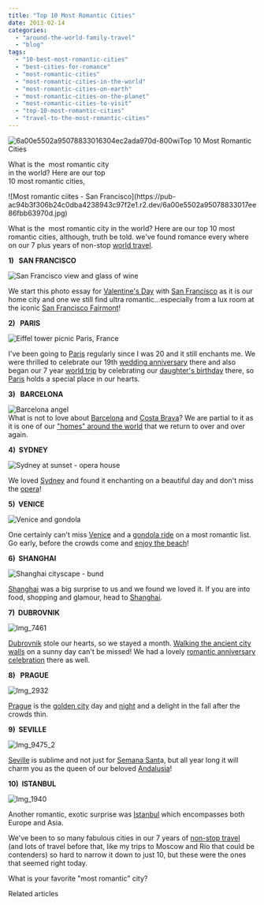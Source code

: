 ```yaml
---
title: "Top 10 Most Romantic Cities"
date: 2013-02-14
categories: 
  - "around-the-world-family-travel"
  - "blog"
tags: 
  - "10-best-most-romantic-cities"
  - "best-cities-for-romance"
  - "most-romantic-cities"
  - "most-romantic-cities-in-the-world"
  - "most-romantic-cities-on-earth"
  - "most-romantic-cities-on-the-planet"
  - "most-romantic-cities-to-visit"
  - "top-10-most-romantic-cities"
  - "travel-to-the-most-romantic-cities"
---
```


![6a00e5502a95078833016304ec2ada970d-800wi](https://pub-ac94b3f306b24c0dba4238943c97f2e1.r2.dev/6a00e5502a95078833017ee86fb9e7970d.jpg)Top 10 Most Romantic Cities  
  
What is the  most romantic city  
in the world? Here are our top  
10 most romantic cities,

<!--more--> ![Most romantic ciites - San Francisco](https://pub-ac94b3f306b24c0dba4238943c97f2e1.r2.dev/6a00e5502a95078833017ee86fbb63970d.jpg)  
  
  
What is the  most romantic city in the world? Here are our top 10 most romantic cities, although, truth be told. we've found romance every where on our 7 plus years of non-stop [world travel](https://pub-ac94b3f306b24c0dba4238943c97f2e1.r2.dev/2012/12/around-the-world-family-travel.html "RTW around the world travel family").  
  
**1)   SAN FRANCISCO**  
  
![San Francisco view and glass of wine](https://pub-ac94b3f306b24c0dba4238943c97f2e1.r2.dev/6a00e5502a95078833017c36cc9ccb970b.jpg)  
  
  
We start this photo essay for [Valentine's Day](https://pub-ac94b3f306b24c0dba4238943c97f2e1.r2.dev/2009/02/our-chocolate-valentine-in-kohn.html "Valentine's Day") with [San Francisco](https://pub-ac94b3f306b24c0dba4238943c97f2e1.r2.dev/2012/05/san-francisco-travel-why-we-love-it.html "san francisco") as it is our home city and one we still find ultra romantic...especially from a lux room at the iconic [San Francisco Fairmont](https://pub-ac94b3f306b24c0dba4238943c97f2e1.r2.dev/2011/01/family-vacation-san-francisco-fairmont-review-family-friendly-best-luxury-hotel-with-kids.html "san francisco fairmont hotel")!  
  
  
**2)   PARIS**  
  
![Eiffel tower picnic Paris, France](https://pub-ac94b3f306b24c0dba4238943c97f2e1.r2.dev/6a00e5502a95078833017d40fba5b0970c.jpg)  
  
I've been going to [Paris](https://pub-ac94b3f306b24c0dba4238943c97f2e1.r2.dev/2011/04/paris-france-travel-guide-by-mozart.html "Paris travel") regularly since I was 20 and it still enchants me. We were thrilled to celebrate our 19th [wedding anniversary](https://pub-ac94b3f306b24c0dba4238943c97f2e1.r2.dev/2010/10/celebrating-in-paris-eiffel-tower-family-travel-adventures-abroad-birthdays-weddings-and-anniversari.html "wedding anniversary Paris") there and also began our 7 year [world trip](https://pub-ac94b3f306b24c0dba4238943c97f2e1.r2.dev/2010/09/8-reasons-for-a-family-world-trip-international-vacations-holidays-abroad-longterm-travel-rtw.html "family world trip") by celebrating our [daughter's birthday](https://pub-ac94b3f306b24c0dba4238943c97f2e1.r2.dev/2006/09/mozarts-6th-at.html "child's birthday paris") there, so [Paris](https://pub-ac94b3f306b24c0dba4238943c97f2e1.r2.dev/2012/05/paris-for-families-walking-the-left-bank.html "Paris travel families") holds a special place in our hearts.  
  
  
**3)   BARCELONA**  
  
![Barcelona angel](https://pub-ac94b3f306b24c0dba4238943c97f2e1.r2.dev/6a00e5502a95078833017ee86feec0970d.png)  
What is not to love about [Barcelona](https://pub-ac94b3f306b24c0dba4238943c97f2e1.r2.dev/2011/06/delicious-dinner-in-barcelona.html "Barcelona") and [Costa Brava](https://pub-ac94b3f306b24c0dba4238943c97f2e1.r2.dev/2011/07/costa-brava-and-barcelona.html "costa brava")? We are partial to it as it is one of our ["homes" around the world](https://pub-ac94b3f306b24c0dba4238943c97f2e1.r2.dev/2011/02/kids-friends-travel-on-the-ultimate-family-adventure.html "homes around the world") that we return to over and over again.  
  
  
**4)  SYDNEY**  
  
![Sydney at sunset - opera house](https://pub-ac94b3f306b24c0dba4238943c97f2e1.r2.dev/6a00e5502a95078833017ee87010b9970d.jpg)  
  
We loved [Sydney](https://pub-ac94b3f306b24c0dba4238943c97f2e1.r2.dev/2011/02/the-stunning-sydney-harbour-yha-hostel-review.html "visiting sydney") and found it enchanting on a beautiful day and don't miss the [opera](https://pub-ac94b3f306b24c0dba4238943c97f2e1.r2.dev/2012/09/visiting-the-sydney-opera-house-must-see-australia-travel.html "sydney opera")!  
  
  
**5)  VENICE**  
  
![Venice and gondola](https://pub-ac94b3f306b24c0dba4238943c97f2e1.r2.dev/6a00e5502a95078833017c36ccfefe970b.png)  
  
One certainly can't miss [Venice](https://pub-ac94b3f306b24c0dba4238943c97f2e1.r2.dev/2007/05/venezia.html "Venice travel") and a [gondola ride](https://pub-ac94b3f306b24c0dba4238943c97f2e1.r2.dev/2007/05/venetian-violin.html "venice gondola") on a most romantic list. Go early, before the crowds come and [enjoy the beach](https://pub-ac94b3f306b24c0dba4238943c97f2e1.r2.dev/2007/05/italian-memoria.html "Beach in Venice")!  
  
  
**6)  SHANGHAI**  
  
![Shanghai cityscape - bund](https://pub-ac94b3f306b24c0dba4238943c97f2e1.r2.dev/6a00e5502a95078833017c36cd0307970b.jpg)  
  
[Shanghai](https://pub-ac94b3f306b24c0dba4238943c97f2e1.r2.dev/2012/12/shanghai-skyline-worlds-best-.html "shanghai skyline") was a big surprise to us and we found we loved it. If you are into food, shopping and glamour, head to [Shanghai](https://pub-ac94b3f306b24c0dba4238943c97f2e1.r2.dev/2012/11/shanghai-with-kids.html "shanghai travel tips").  
  
  
**7)  DUBROVNIK**  
  
[](https://pub-ac94b3f306b24c0dba4238943c97f2e1.r2.dev/6a00e5502a95078833017c36ca9ece970b-150x150-1.jpg)![Img_7461](https://pub-ac94b3f306b24c0dba4238943c97f2e1.r2.dev/6a00e5502a95078833017ee87939cd970d-300x228-1.png)  
  
  
[Dubrovnik](https://pub-ac94b3f306b24c0dba4238943c97f2e1.r2.dev/2007/08/we-love-dubrovn.html "Dubrovnik") stole our hearts, so we stayed a month. [Walking the ancient city walls](https://pub-ac94b3f306b24c0dba4238943c97f2e1.r2.dev/2007/09/walking-the-cit.html "dubrovnik walking city wall") on a sunny day can't be missed! We had a lovely [romantic anniversary celebration](https://pub-ac94b3f306b24c0dba4238943c97f2e1.r2.dev/2007/09/romantic-night.html "romantic dinner dubrovnik") there as well.  
  
  
**8)   PRAGUE**  
  
![Img_2932](https://pub-ac94b3f306b24c0dba4238943c97f2e1.r2.dev/6a00e5502a95078833017d40fbefd6970c.png)  
  
[Prague](https://pub-ac94b3f306b24c0dba4238943c97f2e1.r2.dev/2007/10/praguepraha-par.html "Prague travel") is the [golden city](https://pub-ac94b3f306b24c0dba4238943c97f2e1.r2.dev/2007/11/the-golden-city.html "prague golden city") day and [night](https://pub-ac94b3f306b24c0dba4238943c97f2e1.r2.dev/2007/11/prague-at-night.html "prague at night") and a delight in the fall after the crowds thin.  
  
  
**9)  SEVILLE**  
  
![Img_9475_2](https://pub-ac94b3f306b24c0dba4238943c97f2e1.r2.dev/6a00e5502a95078833017c36cd14db970b.png)  
  
[Seville](https://pub-ac94b3f306b24c0dba4238943c97f2e1.r2.dev/2007/03/ole-sublime-sev.html "seville travel") is sublime and not just for [Semana Sant](https://pub-ac94b3f306b24c0dba4238943c97f2e1.r2.dev/2007/03/semana-santa-in.html "seville semana santa")a, but all year long it will charm you as the queen of our beloved [Andalusia](https://pub-ac94b3f306b24c0dba4238943c97f2e1.r2.dev/2011/08/andalusia-pleasures.html "Andalusia")!  
  
  
**10)  ISTANBUL**  
  
![Img_1940](https://pub-ac94b3f306b24c0dba4238943c97f2e1.r2.dev/6a00e5502a95078833017c36cd17e3970b.png)  
  
Another romantic, exotic surprise was [Istanbul](https://pub-ac94b3f306b24c0dba4238943c97f2e1.r2.dev/2007/07/orient-express.html "Istanbul") which encompasses both Europe and Asia.  
  
We've been to so many fabulous cities in our 7 years of [non-stop travel](https://pub-ac94b3f306b24c0dba4238943c97f2e1.r2.dev/2012/01/amazing-family-world-tour.html "family world trip RTW") (and lots of travel before that, like my trips to Moscow and Rio that could be contenders) so hard to narrow it down to just 10, but these were the ones that seemed right today.  
  
What is your favorite "most romantic" city?  
  
  

Related articles

